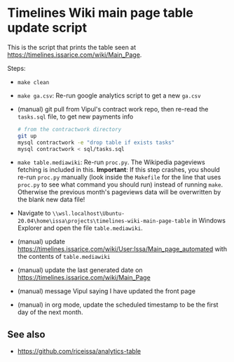 # Timelines Wiki main page table update script

This is the script that prints the table seen at
<https://timelines.issarice.com/wiki/Main_Page>.

Steps:

- `make clean`
- `make ga.csv`: Re-run google analytics script to get a new `ga.csv`
- (manual) git pull from Vipul's contract work repo, then re-read the `tasks.sql` file,
  to get new payments info

  ```bash
  # from the contractwork directory
  git up
  mysql contractwork -e "drop table if exists tasks"
  mysql contractwork < sql/tasks.sql
  ```

- `make table.mediawiki`: Re-run `proc.py`. The Wikipedia pageviews fetching is included in this.
  **Important**: If this step crashes, you should re-run `proc.py` manually
  (look inside the `Makefile` for the line that uses `proc.py` to see what
  command you should run)
  instead of running `make`. Otherwise the previous month's pageviews data will
  be overwritten by the blank new data file!

- Navigate to `\\wsl.localhost\Ubuntu-20.04\home\issa\projects\timelines-wiki-main-page-table` in Windows Explorer and open the file `table.mediawiki`.

- (manual) update https://timelines.issarice.com/wiki/User:Issa/Main_page_automated with
  the contents of `table.mediawiki`

- (manual) update the last generated date on https://timelines.issarice.com/wiki/Main_Page

- (manual) message Vipul saying I have updated the front page

- (manual) in org mode, update the scheduled timestamp to be the first day of the next month.

## See also

- https://github.com/riceissa/analytics-table
